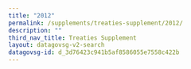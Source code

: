 ```yaml
---
title: "2012"
permalink: /supplements/treaties-supplement/2012/
description: ""
third_nav_title: Treaties Supplement
layout: datagovsg-v2-search
datagovsg-id: d_3d76423c941b5af8586055e7558c422b
---
```

